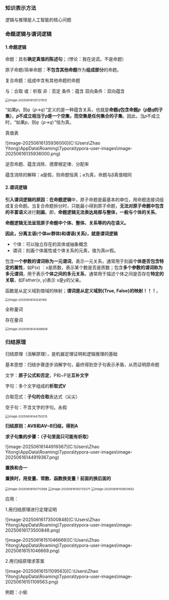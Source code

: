 ### 知识表示方法

逻辑与推理是人工智能的核心问题

### 命题逻辑与谓词逻辑

#### 1.命题逻辑

命题：具有**确定真值的陈述句**；（悖论：我在说谎。不是命题）

原子命题/简单命题：**不包含其他命题**作为**组成部分**的命题。

复合命题：组成中含有其他命题的命题

与：合取    或：析取    非：否定     条件：蕴含     双向条件：双向蕴含

<img src="C:\Users\Zhao Yitong\AppData\Roaming\Typora\typora-user-images\image-20250616135727912.png" alt="image-20250616135727912" style="zoom:67%;" />

“如果𝑝，则𝑞（𝑝→𝑞）”定义的是一种蕴含关系，也就是**命题𝑞包含命题𝑝（𝑝是𝑞的子集）**。**𝑝不成立相当于𝑝是一个空集，而空集是任何集合的子集**。因此，当𝑝不成立时，“如果𝑝，则𝑞（𝑝→𝑞）”恒为真。

真值表

![image-20250616135936000](C:\Users\Zhao Yitong\AppData\Roaming\Typora\typora-user-images\image-20250616135936000.png)

逆否命题、蕴含消除、德摩根定律、分配率

蕴含消除的解释：a是假，则命题恒真；a为真，命题与β真值相同

#### 2.谓词逻辑

**引入谓词逻辑的原因：**在**命题逻辑**中，原子命题是最基本的单位，用命题连接词组成复合命题。当复合命题拆分时，只能最小得到原子命题，**无法对原子命题中包含的丰富语义**进行**刻画**。即，**命题逻辑无法表达局部与整体，一般与个体的关系**。

**命题逻辑无法呈现原子命题中个体、整体、关系等的内在语义。**

**因此，分离主语(个体or群体)和谓语(关系)，就是谓词逻辑**

- 个体：可以独立存在的具体或抽象概念
- 谓词：刻画个体属性或个体关系的元素，值为真or假。

包含**一个参数的谓词称为一元谓词**，表示一元关系，通常用于刻画**个体是否包含特定的属性**，如P(x) ：x是质数，表示某个数是否是质数；包含**多个参数的谓词称为多元谓词**，用于表示**个体之间的多元关系**，通常用于描述个体之间是否存在**特定的关联**，如Father(x, y)表示 x是y的父亲。

函数是从定义域到值域的映射；**谓词是从定义域到{True, False}的映射！！！**。

<img src="C:\Users\Zhao Yitong\AppData\Roaming\Typora\typora-user-images\image-20250616141245165.png" alt="image-20250616141245165" style="zoom:67%;" />

全称量词

存在量词

<img src="C:\Users\Zhao Yitong\AppData\Roaming\Typora\typora-user-images\image-20250616141458909.png" alt="image-20250616141458909" style="zoom:67%;" />

### 归结原理

归结原理（消解原理），是机器定理证明和逻辑推理的基础

基本思想：归结步骤逐步消解字句，最终得到空子句表示矛盾，从而证明原命题

文字：**原子公式和否定**，P和~P是**互补文字**

字句：多个文字组成的**析取式V**

合取范式：**子句的合取**表达式（尖尖）

空子句：不含文字的字句。永假

<img src="C:\Users\Zhao Yitong\AppData\Roaming\Typora\typora-user-images\image-20250616144750215.png" alt="image-20250616144750215" style="zoom:67%;" />

**归结原则：AVB和AV~B归结，得到A**

**求子句集的步骤：（子句里面只可能有析取）**

![image-20250616144919367](C:\Users\Zhao Yitong\AppData\Roaming\Typora\typora-user-images\image-20250616144919367.png)

**置换和合一**

**置换时，用变量、常数、函数换变量！前面的换后面的**

<img src="C:\Users\Zhao Yitong\AppData\Roaming\Typora\typora-user-images\image-20250616150712568.png" alt="image-20250616150712568" style="zoom:67%;" />

<img src="C:\Users\Zhao Yitong\AppData\Roaming\Typora\typora-user-images\image-20250616150733371.png" alt="image-20250616150733371" style="zoom:67%;" />

<img src="C:\Users\Zhao Yitong\AppData\Roaming\Typora\typora-user-images\image-20250616150803652.png" alt="image-20250616150803652" style="zoom:67%;" />

应用：

1.用归结原理进行定理证明

![image-20250616173500848](C:\Users\Zhao Yitong\AppData\Roaming\Typora\typora-user-images\image-20250616173500848.png)

![image-20250616151046669](C:\Users\Zhao Yitong\AppData\Roaming\Typora\typora-user-images\image-20250616151046669.png)





2.用归结原理求答案

![image-20250616151109563](C:\Users\Zhao Yitong\AppData\Roaming\Typora\typora-user-images\image-20250616151109563.png)

例题：小偷